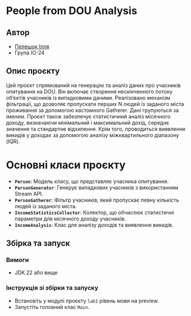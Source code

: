 # People from DOU Analysis

## Автор

- [Пелешок Ілля](https://t.me/@korol_iLich)
- Група ІО-24

## Опис проєкту

Цей проєкт спрямований на генерацію та аналіз даних про учасників опитування на DOU. Він включає
створення нескінченного потоку об’єктів учасників із випадковими даними. Реалізовано механізм
фільтрації, що дозволяє пропускати перших N людей із заданого міста проживання за допомогою
кастомного Gatherer. Дані групуються за іменем. Проєкт також забезпечує статистичний аналіз
місячного доходу, визначаючи мінімальний і максимальний дохід, середнє значення та стандартне
відхилення. Крім того, проводиться виявлення викидів у доходах за допомогою аналізу міжквартильного
діапазону (IQR).

# Основні класи проєкту

- **`Person`**: Модель класу, що представляє учасника опитування.
- **`PersonGenerator`**: Генерує випадкових учасників з використанням Stream API.
- **`PersonGatherer`**: Фільтр учасників, який пропускає певну кількість людей із заданого міста.
- **`IncomeStatisticsCollector`**: Колектор, що обчислює статистичні параметри для місячного доходу учасників.
- **`IncomeAnalysis`**: Клас для аналізу доходів та виявлення викидів.

## Збірка та запуск

### Вимоги

- JDK 22 або вище

### Інструкція зі збірки та запуску

- Встановіть у модулі проєкту `lab1` рівень мови на preview.
- Запустіть головний клас `Main`.
